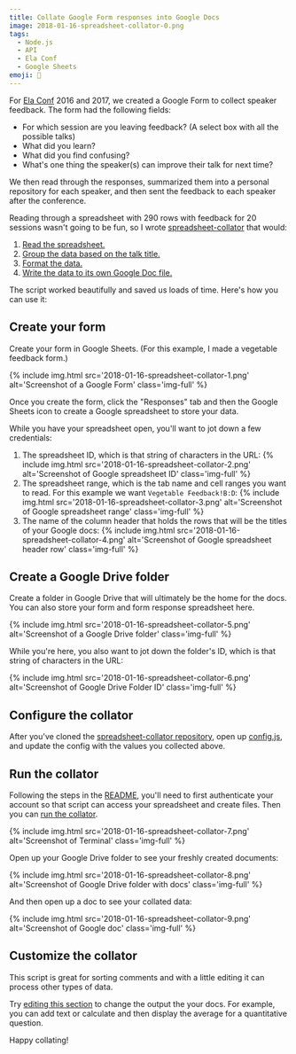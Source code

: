 ```yaml
---
title: Collate Google Form responses into Google Docs
image: 2018-01-16-spreadsheet-collator-0.png
tags:
  - Node.js
  - API
  - Ela Conf
  - Google Sheets
emoji: 📁
---
```


For [Ela Conf](http://elaconf.com) 2016 and 2017, we created a Google Form to collect speaker feedback. The form had the following fields:

- For which session are you leaving feedback? (A select box with all the possible talks)
- What did you learn?
- What did you find confusing?
- What's one thing the speaker(s) can improve their talk for next time?

We then read through the responses, summarized them into a personal repository for each speaker, and then sent the feedback to each speaker after the conference.

Reading through a spreadsheet with 290 rows with feedback for 20 sessions wasn't going to be fun, so I wrote [spreadsheet-collator](https://github.com/katydecorah/spreadsheet-collator/) that would:

1. [Read the spreadsheet.](https://github.com/katydecorah/spreadsheet-collator/blob/59e312affe5ac32eabf47a879cc7f1cdcea3bbc4/index.js#L16-L35)
2. [Group the data based on the talk title.](https://github.com/katydecorah/spreadsheet-collator/blob/59e312affe5ac32eabf47a879cc7f1cdcea3bbc4/index.js#L42)
3. [Format the data.](https://github.com/katydecorah/spreadsheet-collator/blob/59e312affe5ac32eabf47a879cc7f1cdcea3bbc4/index.js#L87-L96)
4. [Write the data to its own Google Doc file.](https://github.com/katydecorah/spreadsheet-collator/blob/59e312affe5ac32eabf47a879cc7f1cdcea3bbc4/index.js#L62-L85)

The script worked beautifully and saved us loads of time. Here's how you can use it:

## Create your form

Create your form in Google Sheets. (For this example, I made a vegetable feedback form.)

{% include img.html src='2018-01-16-spreadsheet-collator-1.png' alt='Screenshot of a Google Form' class='img-full' %}

Once you create the form, click the "Responses" tab and then the Google Sheets icon to create a Google spreadsheet to store your data.

While you have your spreadsheet open, you'll want to jot down a few credentials:

1. The spreadsheet ID, which is that string of characters in the URL:
   {% include img.html src='2018-01-16-spreadsheet-collator-2.png' alt='Screenshot of Google spreadsheet ID' class='img-full' %}
2. The spreadsheet range, which is the tab name and cell ranges you want to read. For this example we want `Vegetable Feedback!B:D`:
   {% include img.html src='2018-01-16-spreadsheet-collator-3.png' alt='Screenshot of Google spreadsheet range' class='img-full' %}
3. The name of the column header that holds the rows that will be the titles of your Google docs:
   {% include img.html src='2018-01-16-spreadsheet-collator-4.png' alt='Screenshot of Google spreadsheet header row' class='img-full' %}

## Create a Google Drive folder

Create a folder in Google Drive that will ultimately be the home for the docs. You can also store your form and form response spreadsheet here.

{% include img.html src='2018-01-16-spreadsheet-collator-5.png' alt='Screenshot of a Google Drive folder' class='img-full' %}

While you're here, you also want to jot down the folder's ID, which is that string of characters in the URL:

{% include img.html src='2018-01-16-spreadsheet-collator-6.png' alt='Screenshot of Google Drive Folder ID' class='img-full' %}

## Configure the collator

After you've cloned the [spreadsheet-collator repository](https://github.com/katydecorah/spreadsheet-collator/), open up [config.js](https://github.com/katydecorah/spreadsheet-collator/blob/master/config.js), and update the config with the values you collected above.

## Run the collator

Following the steps in the [README](https://github.com/katydecorah/spreadsheet-collator#authenticate-and-run), you'll need to first authenticate your account so that script can access your spreadsheet and create files. Then you can [run the collator](https://github.com/katydecorah/spreadsheet-collator#run-the-script).

{% include img.html src='2018-01-16-spreadsheet-collator-7.png' alt='Screenshot of Terminal' class='img-full' %}

Open up your Google Drive folder to see your freshly created documents:

{% include img.html src='2018-01-16-spreadsheet-collator-8.png' alt='Screenshot of Google Drive folder with docs' class='img-full' %}

And then open up a doc to see your collated data:

{% include img.html src='2018-01-16-spreadsheet-collator-9.png' alt='Screenshot of Google doc' class='img-full' %}

## Customize the collator

This script is great for sorting comments and with a little editing it can process other types of data.

Try [editing this section](https://github.com/katydecorah/spreadsheet-collator/blob/59e312affe5ac32eabf47a879cc7f1cdcea3bbc4/index.js#L87-L96) to change the output the your docs. For example, you can add text or calculate and then display the average for a quantitative question.

Happy collating!
